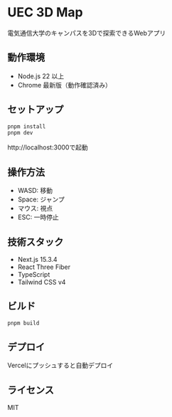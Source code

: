 # UEC 3D Map

電気通信大学のキャンパスを3Dで探索できるWebアプリ

## 動作環境

- Node.js 22 以上
- Chrome 最新版（動作確認済み）

## セットアップ

```bash
pnpm install
pnpm dev
```

http://localhost:3000で起動

## 操作方法

- WASD: 移動
- Space: ジャンプ
- マウス: 視点
- ESC: 一時停止

## 技術スタック

- Next.js 15.3.4
- React Three Fiber
- TypeScript
- Tailwind CSS v4

## ビルド

```bash
pnpm build
```

## デプロイ

Vercelにプッシュすると自動デプロイ

## ライセンス

MIT
